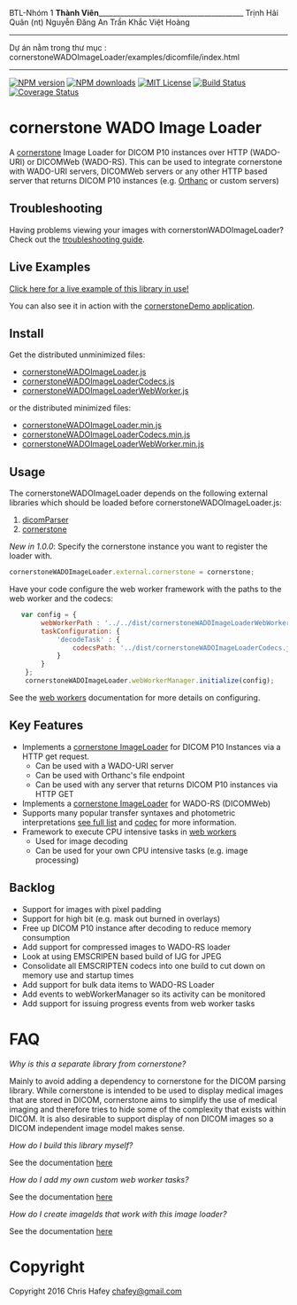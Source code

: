 ﻿BTL-Nhóm 1
__________________Thành Viên___________________________________________________________
Trịnh Hải Quân (nt)
Nguyễn Đăng An
Trần Khắc Việt Hoàng
_______________________________________________________________________________________
Dự án nằm trong thư mục : cornerstoneWADOImageLoader/examples/dicomfile/index.html
_______________________________________________________________________________________
[![NPM version][npm-version-image]][npm-url] [![NPM downloads][npm-downloads-image]][npm-url] [![MIT License][license-image]][license-url] [![Build Status][travis-image]][travis-url]
[![Coverage Status][coverage-image]][coverage-url]

cornerstone WADO Image Loader
=============================

A [cornerstone](https://github.com/cornerstonejs/cornerstone) Image Loader for DICOM P10 instances over
HTTP (WADO-URI) or DICOMWeb (WADO-RS).  This can be used to integrate cornerstone with WADO-URI
servers, DICOMWeb servers or any other HTTP based server that returns DICOM P10 instances
 (e.g. [Orthanc](http://www.orthanc-server.com/) or custom servers)

Troubleshooting
---------------

Having problems viewing your images with cornerstonWADOImageLoader?  Check out the
[troubleshooting guide](https://github.com/cornerstonejs/cornerstoneWADOImageLoader/wiki/troubleshooting).

Live Examples
---------------

[Click here for a live example of this library in use!](http://rawgithub.com/cornerstonejs/cornerstoneWADOImageLoader/master/examples/index.html)

You can also see it in action with the
[cornerstoneDemo application](https://github.com/chafey/cornerstoneDemo).

Install
-------

Get the distributed unminimized files:

* [cornerstoneWADOImageLoader.js](https://unpkg.com/cornerstone-wado-image-loader/dist/cornerstoneWADOImageLoader.js)
* [cornerstoneWADOImageLoaderCodecs.js](https://unpkg.com/cornerstone-wado-image-loader/dist/cornerstoneWADOImageLoaderCodecs.js)
* [cornerstoneWADOImageLoaderWebWorker.js](https://unpkg.com/cornerstone-wado-image-loader/dist/cornerstoneWADOImageLoaderWebWorker.js)

or the distributed minimized files:

* [cornerstoneWADOImageLoader.min.js](https://unpkg.com/cornerstone-wado-image-loader/dist/cornerstoneWADOImageLoader.min.js)
* [cornerstoneWADOImageLoaderCodecs.min.js](https://unpkg.com/cornerstone-wado-image-loader/dist/cornerstoneWADOImageLoaderCodecs.min.js)
* [cornerstoneWADOImageLoaderWebWorker.min.js](https://unpkg.com/cornerstone-wado-image-loader/dist/cornerstoneWADOImageLoaderWebWorker.min.js)

Usage
-------

The cornerstoneWADOImageLoader depends on the following external libraries which should be loaded before cornerstoneWADOImageLoader.js:


1. [dicomParser](https://github.com/cornerstonejs/dicomParser) 
2. [cornerstone](https://github.com/cornerstonejs/cornerstone)

*New in 1.0.0*: Specify the cornerstone instance you want to register the loader with.

````javascript
cornerstoneWADOImageLoader.external.cornerstone = cornerstone;
````

Have your code configure the web worker framework with the paths to the web worker and the codecs:

```javascript
   var config = {
        webWorkerPath : '../../dist/cornerstoneWADOImageLoaderWebWorker.js',
        taskConfiguration: {
            'decodeTask' : {
                codecsPath: '../dist/cornerstoneWADOImageLoaderCodecs.js'
            }
        }
    };
    cornerstoneWADOImageLoader.webWorkerManager.initialize(config);
```

See the [web workers](docs/WebWorkers.md) documentation for more details on configuring.

Key Features
------------

* Implements a [cornerstone ImageLoader](https://github.com/cornerstonejs/cornerstone/wiki/ImageLoader) for DICOM P10 Instances via a HTTP get request.
  * Can be used with a WADO-URI server
  * Can be used with Orthanc's file endpoint
  * Can be used with any server that returns DICOM P10 instances via HTTP GET
* Implements a [cornerstone ImageLoader](https://github.com/cornerstonejs/cornerstone/wiki/ImageLoader) for WADO-RS (DICOMWeb)
* Supports many popular transfer syntaxes and photometric interpretations [see full list](https://github.com/cornerstonejs/cornerstoneWADOImageLoader/blob/master/docs/TransferSyntaxes.md) and [codec](docs/Codecs.md) for more information.
* Framework to execute CPU intensive tasks in [web workers](docs/WebWorkers.md)
  * Used for image decoding
  * Can be used for your own CPU intensive tasks (e.g. image processing)

Backlog
-------

* Support for images with pixel padding
* Support for high bit (e.g. mask out burned in overlays)
* Free up DICOM P10 instance after decoding to reduce memory consumption
* Add support for compressed images to WADO-RS loader
* Look at using EMSCRIPEN based build of IJG for JPEG
* Consolidate all EMSCRIPTEN codecs into one build to cut down on memory use and startup times
* Add support for bulk data items to WADO-RS Loader
* Add events to webWorkerManager so its activity can be monitored
* Add support for issuing progress events from web worker tasks

FAQ
===

_Why is this a separate library from cornerstone?_

Mainly to avoid adding a dependency to cornerstone for the DICOM parsing library.  While cornerstone is
intended to be used to display medical images that are stored in DICOM, cornerstone aims to simplify
the use of medical imaging and therefore tries to hide some of the complexity that exists within
DICOM.  It is also desirable to support display of non DICOM images so a DICOM independent image model
makes sense.

_How do I build this library myself?_

See the documentation [here](docs/Building.md)

_How do I add my own custom web worker tasks?_

See the documentation [here](docs/WebWorkers.md)

_How do I create imageIds that work with this image loader?_

See the documentation [here](docs/ImageIds.md)

Copyright
============
Copyright 2016 Chris Hafey [chafey@gmail.com](mailto:chafey@gmail.com)

[license-image]: http://img.shields.io/badge/license-MIT-blue.svg?style=flat
[license-url]: LICENSE

[npm-url]: https://npmjs.org/package/cornerstone-wado-image-loader
[npm-version-image]: http://img.shields.io/npm/v/cornerstone-wado-image-loader.svg?style=flat
[npm-downloads-image]: http://img.shields.io/npm/dm/cornerstone-wado-image-loader.svg?style=flat

[travis-url]: http://travis-ci.org/cornerstonejs/cornerstoneWADOImageLoader
[travis-image]: https://travis-ci.org/cornerstonejs/cornerstoneWADOImageLoader.svg?branch=master

[coverage-url]: https://coveralls.io/github/cornerstonejs/cornerstoneWADOImageLoader?branch=master
[coverage-image]: https://coveralls.io/repos/github/cornerstonejs/cornerstoneWADOImageLoader/badge.svg?branch=master
